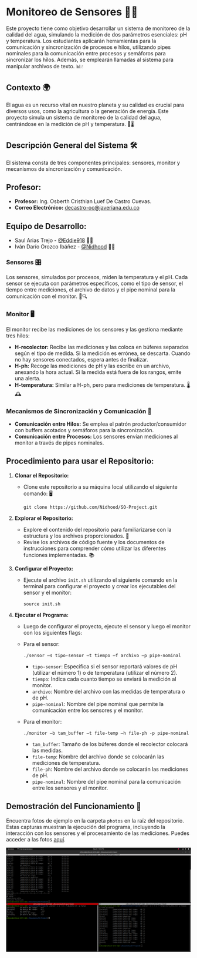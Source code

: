 # Monitoreo de Sensores 🌊🔬

Este proyecto tiene como objetivo desarrollar un sistema de monitoreo de la calidad del agua, simulando la medición de dos parámetros esenciales: pH y temperatura. Los estudiantes aplicarán herramientas para la comunicación y sincronización de procesos e hilos, utilizando pipes nominales para la comunicación entre procesos y semáforos para sincronizar los hilos. Además, se emplearán llamadas al sistema para manipular archivos de texto. 📊💧

## Contexto 🌍

El agua es un recurso vital en nuestro planeta y su calidad es crucial para diversos usos, como la agricultura o la generación de energía. Este proyecto simula un sistema de monitoreo de la calidad del agua, centrándose en la medición de pH y temperatura. 🚰🌡️

## Descripción General del Sistema 🛠️

El sistema consta de tres componentes principales: sensores, monitor y mecanismos de sincronización y comunicación.

## Profesor:

- **Profesor:** Ing. Osberth Cristhian Luef De Castro Cuevas.
- **Correo Electrónico:** [decastro-oc@javeriana.edu.co]()

## Equipo de Desarrollo:

- Saul Arias Trejo - [@Eddie918](https://github.com/Eddie918) 🧑‍💻
- Iván Darío Orozco Ibáñez - [@Nidhood](https://github.com/Nidhood) 🧑‍💻

### Sensores 🎛️

Los sensores, simulados por procesos, miden la temperatura y el pH. Cada sensor se ejecuta con parámetros específicos, como el tipo de sensor, el tiempo entre mediciones, el archivo de datos y el pipe nominal para la comunicación con el monitor. 📌🔍

### Monitor 🖥️

El monitor recibe las mediciones de los sensores y las gestiona mediante tres hilos:

- **H-recolector:** Recibe las mediciones y las coloca en búferes separados según el tipo de medida. Si la medición es errónea, se descarta. Cuando no hay sensores conectados, espera antes de finalizar.
- **H-ph:** Recoge las mediciones de pH y las escribe en un archivo, anexando la hora actual. Si la medida está fuera de los rangos, emite una alerta.
- **H-temperatura:** Similar a H-ph, pero para mediciones de temperatura. 🌡️🕰️

### Mecanismos de Sincronización y Comunicación 🔄

- **Comunicación entre Hilos:** Se emplea el patrón productor/consumidor con buffers acotados y semáforos para la sincronización.
- **Comunicación entre Procesos:** Los sensores envían mediciones al monitor a través de pipes nominales.

## Procedimiento para usar el Repositorio:

1. **Clonar el Repositorio:**
   - Clone este repositorio a su máquina local utilizando el siguiente comando: 🖥️
     ```
     git clone https://github.com/Nidhood/SO-Project.git
     ```

2. **Explorar el Repositorio:**
   - Explore el contenido del repositorio para familiarizarse con la estructura y los archivos proporcionados. 📂
   - Revise los archivos de código fuente y los documentos de instrucciones para comprender cómo utilizar las diferentes funciones implementadas. 📚

3. **Configurar el Proyecto:**
   - Ejecute el archivo `init.sh` utilizando el siguiente comando en la terminal para configurar el proyecto y crear los ejecutables del sensor y el monitor:
     ```
     source init.sh
     ```

4. **Ejecutar el Programa:**
   - Luego de configurar el proyecto, ejecute el sensor y luego el monitor con los siguientes flags:

   - Para el sensor:
     ```
     ./sensor –s tipo-sensor –t tiempo –f archivo –p pipe-nominal
     ```
     - `tipo-sensor`: Especifica si el sensor reportará valores de pH (utilizar el número 1) o de temperatura (utilizar el número 2).
     - `tiempo`: Indica cada cuanto tiempo se enviará la medición al monitor.
     - `archivo`: Nombre del archivo con las medidas de temperatura o de pH.
     - `pipe-nominal`: Nombre del pipe nominal que permite la comunicación entre los sensores y el monitor.

   - Para el monitor:
     ```
     ./monitor –b tam_buffer –t file-temp –h file-ph -p pipe-nominal
     ```
     - `tam_buffer`: Tamaño de los búferes donde el recolector colocará las medidas.
     - `file-temp`: Nombre del archivo donde se colocarán las mediciones de temperatura.
     - `file-ph`: Nombre del archivo donde se colocarán las mediciones de pH.
     - `pipe-nominal`: Nombre del pipe nominal para la comunicación entre los sensores y el monitor.

## Demostración del Funcionamiento 📸

Encuentra fotos de ejemplo en la carpeta `photos` en la raíz del repositorio. Estas capturas muestran la ejecución del programa, incluyendo la interacción con los sensores y el procesamiento de las mediciones. Puedes acceder a las fotos [aquí](https://github.com/Nidhood/SO-Project/raw/main/photos).

![](https://github.com/Nidhood/SO-Project/blob/main_v2_files_receiver_data/photos/test_5.png)

